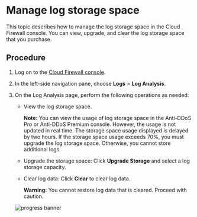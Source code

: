 # Manage log storage space

This topic describes how to manage the log storage space in the Cloud Firewall console. You can view, upgrade, and clear the log storage space that you purchase.

## Procedure

1.  Log on to the [Cloud Firewall console](https://yundunnext.console.aliyun.com/?p=cfwnext).

2.  In the left-side navigation pane, choose **Logs** \> **Log Analysis**.

3.  On the Log Analysis page, perform the following operations as needed:

    -   View the log storage space.

        **Note:** You can view the usage of log storage space in the Anti-DDoS Pro or Anti-DDoS Premium console. However, the usage is not updated in real time. The storage space usage displayed is delayed by two hours. If the storage space usage exceeds 70%, you must upgrade the log storage space. Otherwise, you cannot store additional logs.

    -   Upgrade the storage space: Click **Upgrade Storage** and select a log storage capacity.
    -   Clear log data: Click **Clear** to clear log data.

        **Warning:** You cannot restore log data that is cleared. Proceed with caution.

    ![progress banner](https://static-aliyun-doc.oss-cn-hangzhou.aliyuncs.com/assets/img/154334/156825194443271_en-US.png)


